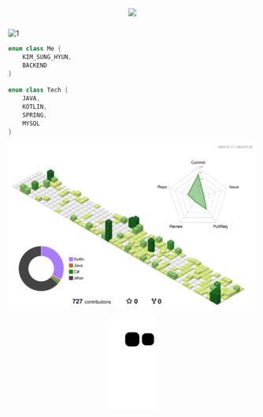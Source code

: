 <h1 align="center">
  <a href="https://git.io/typing-svg">
    <img src="https://readme-typing-svg.herokuapp.com/?lines=안녕+!+👋;&center=true&size=30&color=08B125">
  </a>
</h1>

![1](https://github.com/MALLLAG/TIL/assets/87420630/e466d907-17dc-4b2a-9ac4-9a7e237f4ec2)

```kotlin
enum class Me {
    KIM_SUNG_HYUN,
    BACKEND
}

enum class Tech {
    JAVA,
    KOTLIN,
    SPRING,
    MYSQL
}
```

<div align="center">

![](./profile-3d-contrib/profile-green-animate.svg)
  
![GitHub Snake dark](https://github.com/MALLLAG/MALLLAG/blob/output/github-contribution-grid-snake.svg#gh-dark-mode-only)

</div>

